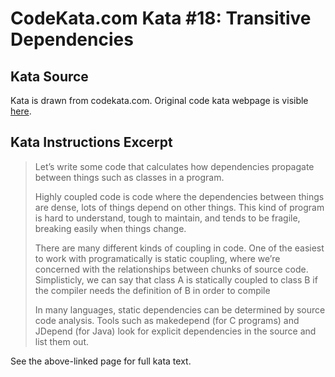 # CodeKata.com Kata #18: Transitive Dependencies

## Kata Source

Kata is drawn from codekata.com. Original code kata webpage is visible
[here](http://codekata.com/kata/kata18-transitive-dependencies/).

## Kata Instructions Excerpt

> Let’s write some code that calculates how dependencies propagate between
> things such as classes in a program.
>
> Highly coupled code is code where the dependencies between things are dense,
> lots of things depend on other things. This kind of program is hard to
> understand, tough to maintain, and tends to be fragile, breaking easily when
> things change.
>
> There are many different kinds of coupling in code. One of the easiest to work
> with programatically is static coupling, where we’re concerned with the
> relationships between chunks of source code. Simplisticly, we can say that
> class A is statically coupled to class B if the compiler needs the definition
> of B in order to compile
>
> In many languages, static dependencies can be determined by source code
> analysis. Tools such as makedepend (for C programs) and JDepend (for Java)
> look for explicit dependencies in the source and list them out.

See the above-linked page for full kata text.
